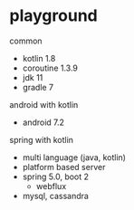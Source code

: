 # playground


common
- kotlin 1.8
- coroutine 1.3.9
- jdk 11
- gradle 7

android with kotlin
- android 7.2

spring with kotlin
- multi language (java, kotlin)
- platform based server
- spring 5.0, boot 2
  - webflux
- mysql, cassandra
